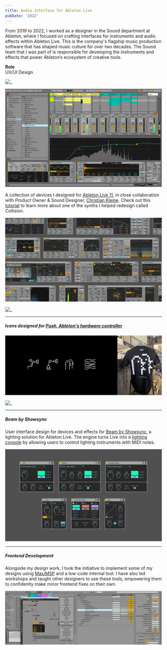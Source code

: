 ```yaml
---
title: Audio interface for Ableton Live
pubDate: '2022'
---
```


From 2019 to 2022, I worked as a designer in the Sound department at Ableton, where I focused on crafting interfaces for instruments and audio effects within Ableton Live. This is the company's flagship music production software that has shaped music culture for over two decades. The Sound team that I was part of is responsible for developing the instruments and effects that power Ableton’s ecosystem of creative tools.

**Role**</br>
UX/UI Design

![_](./_assets/ableton/ui2.avif)

![_](./_assets/ableton/ui.png)

A collection of devices I designed for [Ableton Live 11](https://www.productionmusiclive.com/blogs/news/whats-new-in-ableton-live-11-all-new-features-of-live-11-explained-and-demonstrated?srsltid=AfmBOopwbNzLd_2g0QE526Pj2_Js3gtmmRRyTjNcLs82_XMkLbp3xObu), in close collaboration with Product Owner & Sound Designer, [Christian Kleine](https://en.wikipedia.org/wiki/Christian_Kleine). Check out this [tutorial](https://www.youtube.com/watch?v=sA76L_2xC8Q"}) to learn more about one of the synths I helped redesign called Collision. 

![_](./_assets/ableton/devices.png)

![_](./_assets/ableton/test1.gif)

---

##### Icons designed for [Push, Ableton's hardware controller](https://www.ableton.com/en/push/)

![_](./_assets/ableton/icons2.png)

![_](./_assets/ableton/push2.gif)

---

##### Beam by Showsync
User interface design for devices and effects for [Beam by Showsync](https://beam.showsync.com/), a lighting solution for Ableton Live. The engine turns Live into a [lighting console](https://www.youtube.com/watch?v=mhyqtEIBU2I) by allowing users to control lighting instruments with MIDI notes.

![_](./_assets/ableton/beam.png)

---

##### Frontend Development
Alongside my design work, I took the initiative to implement some of my designs using [Max/MSP](https://www.ableton.com/en/live/max-for-live/) and a low-code internal tool. I have also led workshops and taught other designers to use these tools, empowering them to confidently make minor frontend fixes on their own.

![_](./_assets/ableton/max-vieweditor.png)







